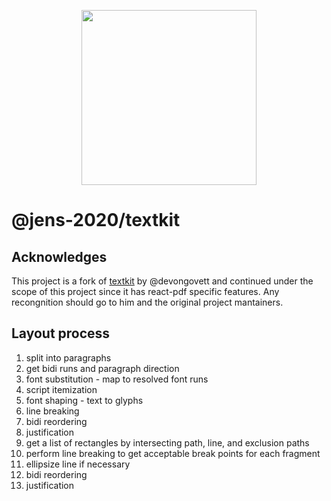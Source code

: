 <p align="center">
  <img src="https://user-images.githubusercontent.com/5600341/27505816-c8bc37aa-587f-11e7-9a86-08a2d081a8b9.png" height="280px">
</p>

# @jens-2020/textkit

## Acknowledges

This project is a fork of [textkit](https://github.com/foliojs/textkit) by @devongovett and continued under the scope of this project since it has react-pdf specific features. Any recongnition should go to him and the original project mantainers.

## Layout process

1. split into paragraphs
2. get bidi runs and paragraph direction
3. font substitution - map to resolved font runs
4. script itemization
5. font shaping - text to glyphs
6. line breaking
7. bidi reordering
8. justification
9. get a list of rectangles by intersecting path, line, and exclusion paths
10. perform line breaking to get acceptable break points for each fragment
11. ellipsize line if necessary
12. bidi reordering
13. justification
